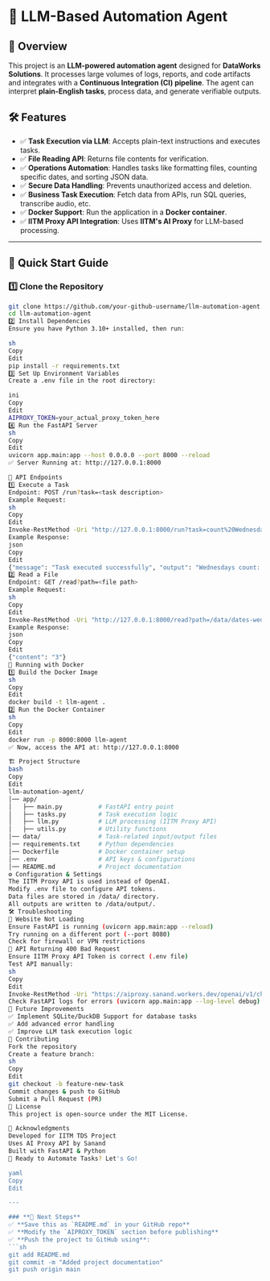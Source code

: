 # 🚀 LLM-Based Automation Agent

## 📌 Overview
This project is an **LLM-powered automation agent** designed for **DataWorks Solutions**. It processes large volumes of logs, reports, and code artifacts and integrates with a **Continuous Integration (CI) pipeline**. The agent can interpret **plain-English tasks**, process data, and generate verifiable outputs.

## 🛠️ Features
- ✅ **Task Execution via LLM**: Accepts plain-text instructions and executes tasks.
- ✅ **File Reading API**: Returns file contents for verification.
- ✅ **Operations Automation**: Handles tasks like formatting files, counting specific dates, and sorting JSON data.
- ✅ **Secure Data Handling**: Prevents unauthorized access and deletion.
- ✅ **Business Task Execution**: Fetch data from APIs, run SQL queries, transcribe audio, etc.
- ✅ **Docker Support**: Run the application in a **Docker container**.
- ✅ **IITM Proxy API Integration**: Uses **IITM's AI Proxy** for LLM-based processing.

---

## 🚀 Quick Start Guide

### 1️⃣ **Clone the Repository**
```sh
git clone https://github.com/your-github-username/llm-automation-agent.git
cd llm-automation-agent
2️⃣ Install Dependencies
Ensure you have Python 3.10+ installed, then run:

sh
Copy
Edit
pip install -r requirements.txt
3️⃣ Set Up Environment Variables
Create a .env file in the root directory:

ini
Copy
Edit
AIPROXY_TOKEN=your_actual_proxy_token_here
4️⃣ Run the FastAPI Server
sh
Copy
Edit
uvicorn app.main:app --host 0.0.0.0 --port 8000 --reload
✅ Server Running at: http://127.0.0.1:8000

📡 API Endpoints
1️⃣ Execute a Task
Endpoint: POST /run?task=<task description>
Example Request:
sh
Copy
Edit
Invoke-RestMethod -Uri "http://127.0.0.1:8000/run?task=count%20Wednesdays%20in%20/data/dates.txt" -Method Post
Example Response:
json
Copy
Edit
{"message": "Task executed successfully", "output": "Wednesdays count: 3"}
2️⃣ Read a File
Endpoint: GET /read?path=<file path>
Example Request:
sh
Copy
Edit
Invoke-RestMethod -Uri "http://127.0.0.1:8000/read?path=/data/dates-wednesdays.txt" -Method Get
Example Response:
json
Copy
Edit
{"content": "3"}
🐳 Running with Docker
1️⃣ Build the Docker Image
sh
Copy
Edit
docker build -t llm-agent .
2️⃣ Run the Docker Container
sh
Copy
Edit
docker run -p 8000:8000 llm-agent
✅ Now, access the API at: http://127.0.0.1:8000

🏗️ Project Structure
bash
Copy
Edit
llm-automation-agent/
│── app/
│   ├── main.py          # FastAPI entry point
│   ├── tasks.py         # Task execution logic
│   ├── llm.py           # LLM processing (IITM Proxy API)
│   ├── utils.py         # Utility functions
│── data/                # Task-related input/output files
│── requirements.txt     # Python dependencies
│── Dockerfile           # Docker container setup
│── .env                 # API keys & configurations
│── README.md            # Project documentation
⚙️ Configuration & Settings
The IITM Proxy API is used instead of OpenAI.
Modify .env file to configure API tokens.
Data files are stored in /data/ directory.
All outputs are written to /data/output/.
🛠️ Troubleshooting
🔴 Website Not Loading
Ensure FastAPI is running (uvicorn app.main:app --reload)
Try running on a different port (--port 8080)
Check for firewall or VPN restrictions
🔴 API Returning 400 Bad Request
Ensure IITM Proxy API Token is correct (.env file)
Test API manually:
sh
Copy
Edit
Invoke-RestMethod -Uri "https://aiproxy.sanand.workers.dev/openai/v1/chat/completions" -Method Post
Check FastAPI logs for errors (uvicorn app.main:app --log-level debug)
🎯 Future Improvements
✅ Implement SQLite/DuckDB Support for database tasks
✅ Add advanced error handling
✅ Improve LLM task execution logic
🤝 Contributing
Fork the repository
Create a feature branch:
sh
Copy
Edit
git checkout -b feature-new-task
Commit changes & push to GitHub
Submit a Pull Request (PR)
📜 License
This project is open-source under the MIT License.

🌟 Acknowledgments
Developed for IITM TDS Project
Uses AI Proxy API by Sanand
Built with FastAPI & Python
🚀 Ready to Automate Tasks? Let's Go!

yaml
Copy
Edit

---

### **🚀 Next Steps**
✅ **Save this as `README.md` in your GitHub repo**  
✅ **Modify the `AIPROXY_TOKEN` section before publishing**  
✅ **Push the project to GitHub using**:
```sh
git add README.md
git commit -m "Added project documentation"
git push origin main
